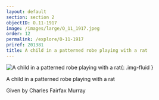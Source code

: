 ```yaml
---
layout: default
section: section 2
objectID: O.11-1917
image: /images/large/O_11_1917.jpeg
order: 12
permalink: /explore/O-11-1917
priref: 201381
title: A child in a patterned robe playing with a rat
---
```

![A child in a patterned robe playing with a rat]({{site.baseurl}}/images/large/O_11_1917.jpeg){: .img-fluid }

A child in a patterned robe playing with a rat

Given by Charles Fairfax Murray
